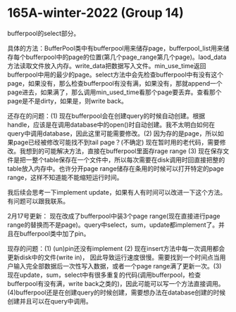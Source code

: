 # 165A-winter-2022 (Group 14)
bufferpool的select部分。

具体的方法：BufferPool类中有bufferpool用来储存page，bufferpool_list用来储存每个bufferpool中的page的位置(第几个page_range第几个page)。laod_data方法读取文件放入内存。write_data把数据写入文件。min_use_time返回bufferpool中用的最少的page。select方法中会先检查bufferpool中有没有这个page，如果没有，那么检查bufferpool有没有满，如果没有，那就append一个page进去，如果满了，那么调用min_used_time看那个page要丢弃。查看那个page是不是dirty，如果是，则write back。

还存在的问题：(1) 现在bufferpool会在创建query的时候自动创建。根据handle，应该是在调用database中的open()时自动创建。我不太明白如何在query中调用database，因此这里可能需要修改。(2) 因为存的是page，所以如果page已经被修改可能找不到tail page？(不确定) 现在暂时用的老代码，需要修改。我想到的可能解决方法，直接在bufferpool里面存rage range (3) 现在保存文件是把一整个table保存在一个文件中，所以每次需要在disk调用时回直接把整的table放入内存中。也许分开page range储存在条用的时候可以打开特定的page range，这样不知道能不能缩短运行时间。

我后续会思考一下implement update，如果有人有时间可以改进一下这个方法。有问题可以跟我联系。

2月17号更新：
现在改成了bufferpool中装3个page range(现在直接进行page range的替换而不是page)。query中select，sum，update都implement了。并且在bufferpool类中加了pin。

现存的问题：(1) (un)pin还没有implement (2) 现在insert方法中每一次调用都会更新disk中的文件(write in)， 因此导致运行速度很慢。需要找到一个时间点当用户输入完全部数据后一次性写入数据，或者一个page range满了更新一次。(3) 现在update，sum，select中有很多重复的代码(调用bufferpool，检查bufferpool有没有满，write back之类的)，因此可能可以写一个方法直接调用。(4)bufferpool还是在创建query的时候创建，需要想办法在database创建的时候创建并且可以在query中调用。
